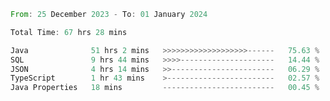 <!--<div align=center><img src="https://leetcard.jacoblin.cool/CalvinWan0101"></div>-->

<!--START_SECTION:waka-->

```rust
From: 25 December 2023 - To: 01 January 2024

Total Time: 67 hrs 28 mins

Java              51 hrs 2 mins   >>>>>>>>>>>>>>>>>>>------   75.63 %
SQL               9 hrs 44 mins   >>>>---------------------   14.44 %
JSON              4 hrs 14 mins   >>-----------------------   06.29 %
TypeScript        1 hr 43 mins    >------------------------   02.57 %
Java Properties   18 mins         -------------------------   00.45 %
```

<!--END_SECTION:waka-->
